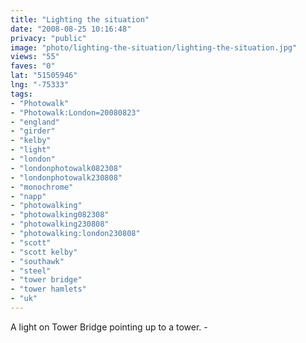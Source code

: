```yaml
---
title: "Lighting the situation"
date: "2008-08-25 10:16:48"
privacy: "public"
image: "photo/lighting-the-situation/lighting-the-situation.jpg"
views: "55"
faves: "0"
lat: "51505946"
lng: "-75333"
tags:
- "Photowalk"
- "Photowalk:London=20080823"
- "england"
- "girder"
- "kelby"
- "light"
- "london"
- "londonphotowalk082308"
- "londonphotowalk230808"
- "monochrome"
- "napp"
- "photowalking"
- "photowalking082308"
- "photowalking230808"
- "photowalking:london230808"
- "scott"
- "scott kelby"
- "southawk"
- "steel"
- "tower bridge"
- "tower hamlets"
- "uk"
---
```

A light on Tower Bridge pointing up to a tower. - <a href="/photos/2008/08/26/lighting-the-situation"></a>

